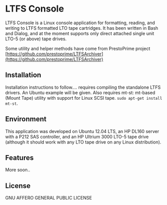 # LTFS Console

LTFS Console is a Linux console application for formatting, reading, and writing to LTFS formatted LTO tape cartridges. It has been written in Bash and Dialog, and at the moment supports only direct attached single unit LTO-5 (or above) tape drives.

Some utility and helper methods have come from PrestoPrime project [https://github.com/prestoprime/LTFSArchiver](https://github.com/prestoprime/LTFSArchiver)

## Installation

Installation instructions to follow.... requires compiling the standalone LTFS drivers. An Ubuntu example will be given. Also requires mt-st: mt-based (Mount Tape) utility with support for Linux SCSI tape. `sudo apt-get install mt-st`.

## Environment

This application was developed on Ubuntu 12.04 LTS, an HP DL160 server with a P212 SAS controller, and an HP Ultrium 3000 LTO-5 tape drive (although it should work with any LTO tape drive on any Linux distribution).

## Features

More soon..

## License

GNU AFFERO GENERAL PUBLIC LICENSE